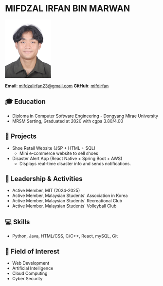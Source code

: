 # MIFDZAL IRFAN BIN MARWAN
<img src="passportPhotos.jpg" alt="Mifdzal Irfan" width="150"/>


**Email**: mifdzalirfan23@gmail.com
**GitHub**: [mifdirfan](https://github.com/mifdirfan)

## 🎓 Education
- Diploma in Computer Software Engineering - Dongyang Mirae University
- MRSM Serting, Graduated at 2020 with cgpa 3.80/4.00

## 💼 Projects
- Shoe Retail Website (JSP + HTML + SQL)
  - Mini e-commerce website to sell shoes 
- Disaster Alert App (React Native + Spring Boot + AWS)
  - Displays real-time disaster info and sends notifications.

## 🤝 Leadership & Activities
- Active Member, MIT (2024-2025)
- Active Member, Malaysian Students' Association in Korea
- Active Member, Malaysian Students' Recreational Club 
- Active Member, Malaysian Students' Volleyball Club

## 💻 Skills
- Python, Java, HTML/CSS, C/C++, React, mySQL, Git

## 🧭 Field of Interest
- Web Development
- Artificial Intelligence
- Cloud Computing
- Cyber Security

